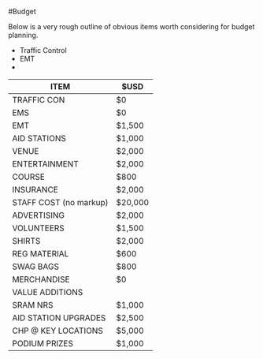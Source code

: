 #Budget

Below is a very rough outline of obvious items worth considering for budget planning.

* Traffic Control
* EMT
* 

| ITEM                          | $USD      |
|------------------------------|---------|
| TRAFFIC CON                  | $0      |
| EMS                          | $0      |
| EMT                          | $1,500  |
| AID STATIONS                 | $1,000  |
| VENUE                        | $2,000  |
| ENTERTAINMENT                | $2,000  |
| COURSE                       | $800    |
| INSURANCE                    | $2,000  |
| STAFF COST (no markup)       | $20,000 |
| ADVERTISING                  | $2,000  |
| VOLUNTEERS                   | $1,500  |
| SHIRTS                       | $2,000  |
| REG MATERIAL                 | $600    |
| SWAG BAGS                    | $800    |
| MERCHANDISE                  | $0      |
| VALUE ADDITIONS              |         |
| SRAM NRS                     | $1,000  |
| AID STATION UPGRADES         | $2,500  |
| CHP @ KEY LOCATIONS          | $5,000  |
| PODIUM PRIZES                | $1,000  |

